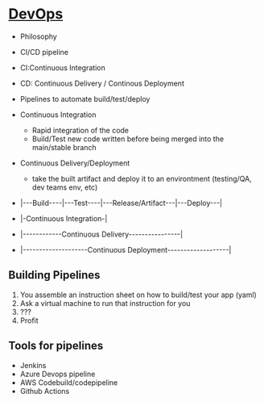 # [DevOps](https://www.atlassian.com/devops)
- Philosophy 
- CI/CD pipeline
- CI:Continuous Integration
- CD: Continuous Delivery / Continous Deployment
- Pipelines to automate build/test/deploy

- Continuous Integration
  - Rapid integration of the code
  - Build/Test new code written before being merged into the main/stable branch
- Continuous Delivery/Deployment
  - take the built artifact and deploy it to an environtment (testing/QA, dev teams env, etc)

- |---Build----|---Test----|---Release/Artifact---|---Deploy---|
- |-Continuous Integration-|
- |------------Continuous Delivery----------------|
- |--------------------Continuous Deployment-------------------|


## Building Pipelines
1. You assemble an instruction sheet on how to build/test your app (yaml)
2. Ask a virtual machine to run that instruction for you
3. ???
4. Profit

## Tools for pipelines
- Jenkins
- Azure Devops pipeline
- AWS Codebuild/codepipeline
- Github Actions